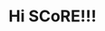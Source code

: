 # Hi SCoRE!!!
<p>
<a href="http://fb.com" class="btn-social btn-outline"><i class="fa fa-facebook"></i></a>
<a href="http://twitter.com" class="btn-social btn-outline"><i class="fa fa-twitter"></i></a>
</p>                  
               
